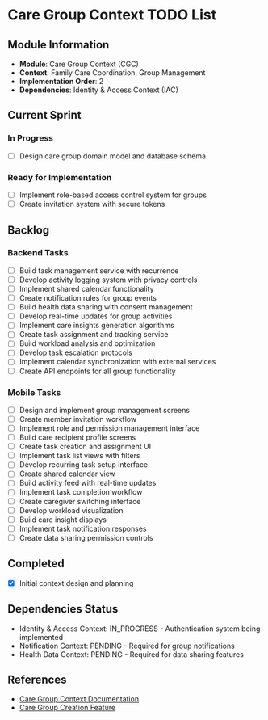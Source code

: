 # Care Group Context TODO List

## Module Information

- **Module**: Care Group Context (CGC)
- **Context**: Family Care Coordination, Group Management
- **Implementation Order**: 2
- **Dependencies**: Identity & Access Context (IAC)

## Current Sprint

### In Progress

- [ ] Design care group domain model and database schema

### Ready for Implementation

- [ ] Implement role-based access control system for groups
- [ ] Create invitation system with secure tokens

## Backlog

### Backend Tasks

- [ ] Build task management service with recurrence
- [ ] Develop activity logging system with privacy controls
- [ ] Implement shared calendar functionality
- [ ] Create notification rules for group events
- [ ] Build health data sharing with consent management
- [ ] Develop real-time updates for group activities
- [ ] Implement care insights generation algorithms
- [ ] Create task assignment and tracking service
- [ ] Build workload analysis and optimization
- [ ] Develop task escalation protocols
- [ ] Implement calendar synchronization with external services
- [ ] Create API endpoints for all group functionality

### Mobile Tasks

- [ ] Design and implement group management screens
- [ ] Create member invitation workflow
- [ ] Implement role and permission management interface
- [ ] Build care recipient profile screens
- [ ] Create task creation and assignment UI
- [ ] Implement task list views with filters
- [ ] Develop recurring task setup interface
- [ ] Create shared calendar view
- [ ] Build activity feed with real-time updates
- [ ] Implement task completion workflow
- [ ] Create caregiver switching interface
- [ ] Develop workload visualization
- [ ] Build care insight displays
- [ ] Implement task notification responses
- [ ] Create data sharing permission controls

## Completed

- [x] Initial context design and planning

## Dependencies Status

- Identity & Access Context: IN_PROGRESS - Authentication system being implemented
- Notification Context: PENDING - Required for group notifications
- Health Data Context: PENDING - Required for data sharing features

## References

- [Care Group Context Documentation](./README.md)
- [Care Group Creation Feature](../../features/fcc-001-care-group-creation.md)
